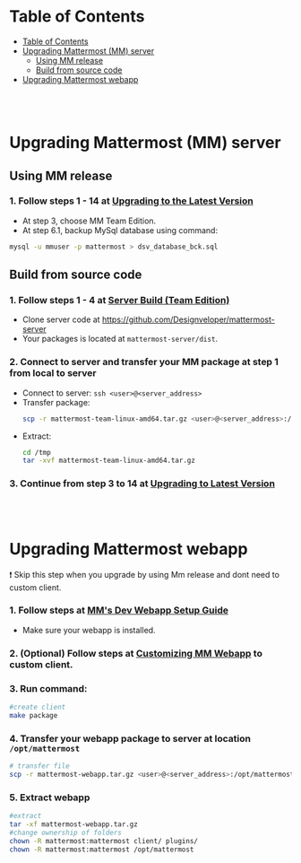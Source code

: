 # Table of Contents

- [Table of Contents](#table-of-contents)
- [Upgrading Mattermost (MM) server](#upgrading-mattermost-mm-server)
    - [Using MM release](#using-mm-release)
    - [Build from source code](#build-from-source-code)
- [Upgrading Mattermost webapp](#upgrading-mattermost-webapp)

<br />
<br />

# Upgrading Mattermost (MM) server

## Using MM release

### 1. Follow steps 1 - 14 at [Upgrading to the Latest Version](https://docs.mattermost.com/administration/upgrade.html#upgrading-to-the-latest-version)
- At step 3, choose MM Team Edition.
- At step 6.1, backup MySql database using command:
```bash
mysql -u mmuser -p mattermost > dsv_database_bck.sql
```

## Build from source code

### 1. Follow steps 1 - 4 at [Server Build (Team Edition)](https://developers.mattermost.com/extend/customization/server-build/)
- Clone server code at https://github.com/Designveloper/mattermost-server
- Your packages is located at `mattermost-server/dist`.

### 2. Connect to server and transfer your MM package at step 1 from local to server
- Connect to server: `ssh <user>@<server_address>`
- Transfer package:
    ```bash
    scp -r mattermost-team-linux-amd64.tar.gz <user>@<server_address>:/tmp
    ```
- Extract:
    ```bash
    cd /tmp
    tar -xvf mattermost-team-linux-amd64.tar.gz
    ```
    
### 3. Continue from step 3 to 14 at [Upgrading to Latest Version](https://docs.mattermost.com/administration/upgrade.html#upgrading-to-the-latest-version)

<br/>
<br/>

# Upgrading Mattermost webapp

:exclamation: Skip this step when you upgrade by using Mm release and dont need to custom client.

### 1. Follow steps at [MM's Dev Webapp Setup Guide](https://developers.mattermost.com/contribute/webapp/developer-setup/)
- Make sure your webapp is installed.

### 2. (Optional) Follow steps at [Customizing MM Webapp](https://developers.mattermost.com/extend/customization/webapp/) to custom client.

### 3. Run command:
```bash
#create client
make package
```

### 4. Transfer your webapp package to server at location `/opt/mattermost`
```bash
# transfer file
scp -r mattermost-webapp.tar.gz <user>@<server_address>:/opt/mattermost/
```
### 5. Extract webapp
```bash
#extract
tar -xf mattermost-webapp.tar.gz
#change ownership of folders
chown -R mattermost:mattermost client/ plugins/
chown -R mattermost:mattermost /opt/mattermost
```
